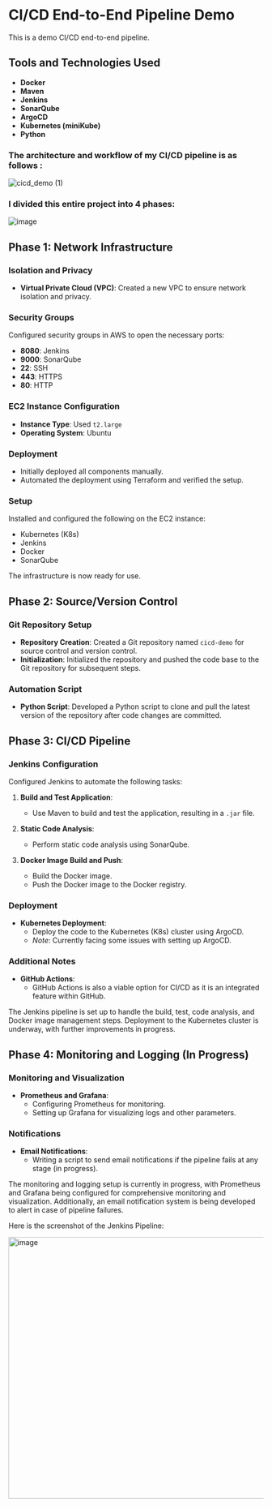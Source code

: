 # CI/CD End-to-End Pipeline Demo

This is a demo CI/CD end-to-end pipeline.

## Tools and Technologies Used
- **Docker**
- **Maven**
- **Jenkins**
- **SonarQube**
- **ArgoCD**
- **Kubernetes (miniKube)**
- **Python**
   
### The architecture and workflow of my CI/CD pipeline is as follows :

![cicd_demo (1)](https://github.com/adukhan98/cicd-demo/assets/100485489/b330ff87-053f-4d4e-86b4-267c71a043fe)

### I divided this entire project into 4 phases:

![image](https://github.com/adukhan98/cicd-demo/assets/100485489/5175ee44-701b-491d-905e-1fddb513a9f6)

## Phase 1: Network Infrastructure

### Isolation and Privacy
- **Virtual Private Cloud (VPC)**: Created a new VPC to ensure network isolation and privacy.

### Security Groups
Configured security groups in AWS to open the necessary ports:
- **8080**: Jenkins
- **9000**: SonarQube
- **22**: SSH
- **443**: HTTPS
- **80**: HTTP

### EC2 Instance Configuration
- **Instance Type**: Used `t2.large`
- **Operating System**: Ubuntu

### Deployment
- Initially deployed all components manually.
- Automated the deployment using Terraform and verified the setup.

### Setup
Installed and configured the following on the EC2 instance:
- Kubernetes (K8s)
- Jenkins
- Docker
- SonarQube

The infrastructure is now ready for use.

## Phase 2: Source/Version Control

### Git Repository Setup
- **Repository Creation**: Created a Git repository named `cicd-demo` for source control and version control.
- **Initialization**: Initialized the repository and pushed the code base to the Git repository for subsequent steps.

### Automation Script
- **Python Script**: Developed a Python script to clone and pull the latest version of the repository after code changes are committed.

## Phase 3: CI/CD Pipeline

### Jenkins Configuration
Configured Jenkins to automate the following tasks:

1. **Build and Test Application**:
   - Use Maven to build and test the application, resulting in a `.jar` file.

2. **Static Code Analysis**:
   - Perform static code analysis using SonarQube.

3. **Docker Image Build and Push**:
   - Build the Docker image.
   - Push the Docker image to the Docker registry.

### Deployment
- **Kubernetes Deployment**:
  - Deploy the code to the Kubernetes (K8s) cluster using ArgoCD.
  - *Note*: Currently facing some issues with setting up ArgoCD.

### Additional Notes
- **GitHub Actions**:
  - GitHub Actions is also a viable option for CI/CD as it is an integrated feature within GitHub.

The Jenkins pipeline is set up to handle the build, test, code analysis, and Docker image management steps. Deployment to the Kubernetes cluster is underway, with further improvements in progress.

## Phase 4: Monitoring and Logging (In Progress)

### Monitoring and Visualization
- **Prometheus and Grafana**:
  - Configuring Prometheus for monitoring.
  - Setting up Grafana for visualizing logs and other parameters.

### Notifications
- **Email Notifications**:
  - Writing a script to send email notifications if the pipeline fails at any stage (in progress).

The monitoring and logging setup is currently in progress, with Prometheus and Grafana being configured for comprehensive monitoring and visualization. Additionally, an email notification system is being developed to alert in case of pipeline failures.



Here is the screenshot of the Jenkins Pipeline:

<img width="516" alt="image" src="https://github.com/adukhan98/cicd-demo/assets/100485489/fd018162-21ec-455c-a304-dc7d10d5d29c">



